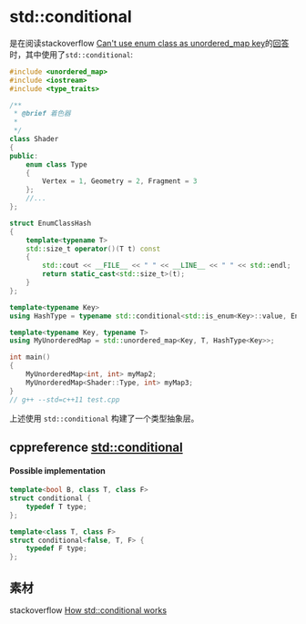 # std::conditional

是在阅读stackoverflow [Can't use enum class as unordered_map key](https://stackoverflow.com/questions/18837857/cant-use-enum-class-as-unordered-map-key)的[回答](https://stackoverflow.com/a/24847480)时，其中使用了`std::conditional`:

```c++
#include <unordered_map>
#include <iostream>
#include <type_traits>

/**
 * @brief 着色器
 *
 */
class Shader
{
public:
	enum class Type
	{
		Vertex = 1, Geometry = 2, Fragment = 3
	};
	//...
};

struct EnumClassHash
{
	template<typename T>
	std::size_t operator()(T t) const
	{
		std::cout << __FILE__ << " " << __LINE__ << " " << std::endl;
		return static_cast<std::size_t>(t);
	}
};

template<typename Key>
using HashType = typename std::conditional<std::is_enum<Key>::value, EnumClassHash, std::hash<Key>>::type;

template<typename Key, typename T>
using MyUnorderedMap = std::unordered_map<Key, T, HashType<Key>>;

int main()
{
	MyUnorderedMap<int, int> myMap2;
	MyUnorderedMap<Shader::Type, int> myMap3;
}
// g++ --std=c++11 test.cpp

```

上述使用 `std::conditional` 构建了一个类型抽象层。



## cppreference [std::conditional](https://en.cppreference.com/w/cpp/types/conditional)

#### Possible implementation

```C++
template<bool B, class T, class F>
struct conditional {
	typedef T type;
};

template<class T, class F>
struct conditional<false, T, F> {
	typedef F type;
};
```



## 素材

stackoverflow [How std::conditional works](https://stackoverflow.com/questions/44550976/how-stdconditional-works)